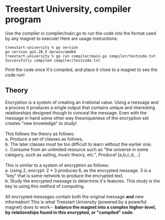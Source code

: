 # Treestart University, compiler program
Use the compiler in compiler/main.go to run the code into the format used by any magnet to execute! Here are usage instructions:

    treestart-university % go version
    go version go1.20.5 darwin/amd64
    treestart-university % go run compiler/main.go compiler/testcode.txt
    Successfully compiled compiler/testcode.txt
    
Print the code once it's compiled, and place it close to a magnet to see the code run!

## Theory
Encryption is a system of creating an irrational value. Using a message and a process it produces a single output that contains unique and interesting relationships designed though to conceal the message. Even with the message in hand some other way theuniqueness of the encryption set creates "new knowledge" to study!<br>
<br>
This follows the theory as follows:<br>
a. Produce a set of classes as follows,<br>
b. The later classes must be too difficult to learn without the earlier one.<br>
c. Consume from an unlimited resource such as "the universe in some category, such as sailing, music theory, etc.", Produce! [a,b,c,d,...]<br>
<br>
This is similar to a system of encryption as follows:<br>
a. Using 2, encrypt: 2 * 3 produces 6, as the encrypted message. 3 is a "key" that is some network to produce the encrypted text.<br>
b. Study the encrypted message to determine it's features. This study is the key to using this method of computing.<br>
<br>
All encrypted messages contain both the original message <b>and</b> new information! This is what Treestart University (powered by a powerful magnet) does to work-- <b>balance the magnet into a complex higher-level, by relationships found in this encrypted, or "compiled" code</b>.